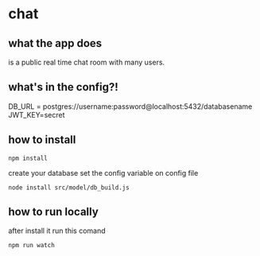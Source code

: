 # chat
## what the app does
is a public real time chat room with many users.
## what's in the config?!
DB_URL = postgres://username:password@localhost:5432/databasename
JWT_KEY=secret
## how to install
```
npm install
```
create your database
set the config variable on config file
```
node install src/model/db_build.js
```


## how to run locally
after install it run this comand
```
npm run watch
```
